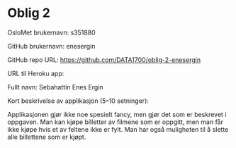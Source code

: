 Oblig 2
=======
OsloMet brukernavn: s351880

GitHub brukernavn: enesergin

GitHub repo URL: https://github.com/DATA1700/oblig-2-enesergin

URL til Heroku app:

Fullt navn: Sebahattin Enes Ergin

Kort beskrivelse av applikasjon (5–10 setninger):

Applikasjonen gjør ikke noe spesielt fancy, men gjør det som er beskrevet i oppgaven. Man kan kjøpe billetter av filmene som er oppgitt, men man får ikke kjøpe hvis et av feltene ikke er fylt. Man har også muligheten til å slette alle billettene som er kjøpt.
